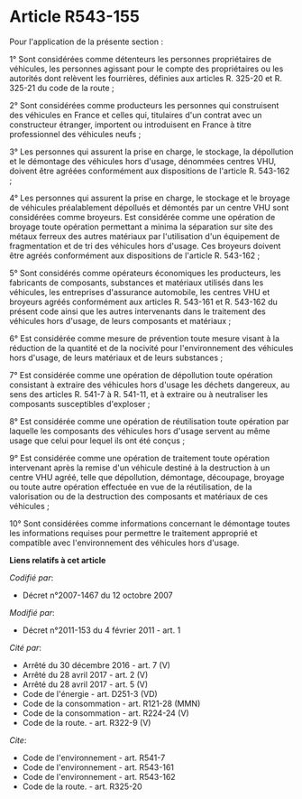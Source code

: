 # Article R543-155

Pour l'application de la présente section :

1° Sont considérées comme détenteurs les personnes propriétaires de véhicules, les personnes agissant pour le compte des
propriétaires ou les autorités dont relèvent les fourrières, définies aux articles R. 325-20 et R. 325-21 du code de la
route ;

2° Sont considérées comme producteurs les personnes qui construisent des véhicules en France et celles qui, titulaires d'un
contrat avec un constructeur étranger, importent ou introduisent en France à titre professionnel des véhicules neufs ;

3° Les personnes qui assurent la prise en charge, le stockage, la dépollution et le démontage des véhicules hors d'usage,
dénommées centres VHU, doivent être agréées conformément aux dispositions de l'article R. 543-162 ;

4° Les personnes qui assurent la prise en charge, le stockage et le broyage de véhicules préalablement dépollués et démontés
par un centre VHU sont considérées comme broyeurs. Est considérée comme une opération de broyage toute opération permettant a
minima la séparation sur site des métaux ferreux des autres matériaux par l'utilisation d'un équipement de fragmentation et
de tri des véhicules hors d'usage. Ces broyeurs doivent être agréés conformément aux dispositions de l'article R. 543-162 ;

5° Sont considérés comme opérateurs économiques les producteurs, les fabricants de composants, substances et matériaux
utilisés dans les véhicules, les entreprises d'assurance automobile, les centres VHU et broyeurs agréés conformément aux
articles R. 543-161 et R. 543-162 du présent code ainsi que les autres intervenants dans le traitement des véhicules hors
d'usage, de leurs composants et matériaux ;

6° Est considérée comme mesure de prévention toute mesure visant à la réduction de la quantité et de la nocivité pour
l'environnement des véhicules hors d'usage, de leurs matériaux et de leurs substances ;

7° Est considérée comme une opération de dépollution toute opération consistant à extraire des véhicules hors d'usage les
déchets dangereux, au sens des articles R. 541-7 à R. 541-11, et à extraire ou à neutraliser les composants susceptibles
d'exploser ;

8° Est considérée comme une opération de réutilisation toute opération par laquelle les composants des véhicules hors d'usage
servent au même usage que celui pour lequel ils ont été conçus ;

9° Est considérée comme une opération de traitement toute opération intervenant après la remise d'un véhicule destiné à la
destruction à un centre VHU agréé, telle que dépollution, démontage, découpage, broyage ou toute autre opération effectuée en
vue de la réutilisation, de la valorisation ou de la destruction des composants et matériaux de ces véhicules ;

10° Sont considérées comme informations concernant le démontage toutes les informations requises pour permettre le traitement
approprié et compatible avec l'environnement des véhicules hors d'usage.

**Liens relatifs à cet article**

_Codifié par_:

  - Décret n°2007-1467 du 12 octobre 2007

_Modifié par_:

  - Décret n°2011-153 du 4 février 2011 - art. 1

_Cité par_:

  - Arrêté du 30 décembre 2016 - art. 7 (V)
  - Arrêté du 28 avril 2017 - art. 2 (V)
  - Arrêté du 28 avril 2017 - art. 5 (V)
  - Code de l'énergie - art. D251-3 (VD)
  - Code de la consommation - art. R121-28 (MMN)
  - Code de la consommation - art. R224-24 (V)
  - Code de la route. - art. R322-9 (V)

_Cite_:

  - Code de l'environnement - art. R541-7
  - Code de l'environnement - art. R543-161
  - Code de l'environnement - art. R543-162
  - Code de la route. - art. R325-20
